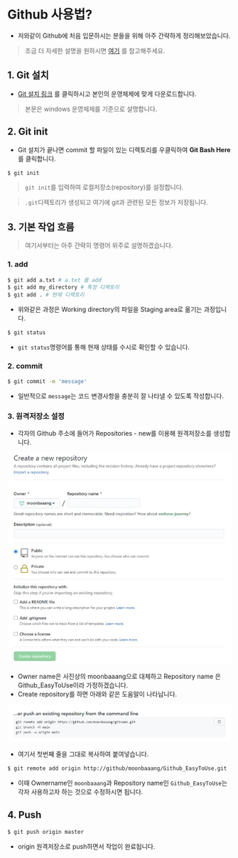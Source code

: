 # Github 사용법?

* 저와같이 Github에 처음 입문하시는 분들을 위해 아주 간략하게 정리해보았습니다. 

>  조금 더 자세한 설명을 원하시면 [여기](https://github.com/moonbaaang/TIL) 를 참고해주세요.





## 1. Git 설치

* [Git 설치 링크](https://git-scm.com/downloads) 를 클릭하시고 본인의 운영체제에 맞게 다운로드합니다.

>  본문은 windows 운영체제를 기준으로 설명합니다.







## 2. Git init

* Git 설치가 끝나면 commit 할 파일이 있는 디렉토리를 우클릭하여 **Git Bash Here**를 클릭합니다.

```bash
$ git init
```

>  `git init`를 입력하여 로컬저장소(repository)를 설정합니다.

> `.git`디렉토리가 생성되고 여기에 git과 관련된 모든 정보가 저장됩니다.







## 3. 기본 작업 흐름

> 여기서부터는 아주 간략히 명령어 위주로 설명하겠습니다.



### 1. add

```bash
$ git add a.txt # a.txt 를 add
$ git add my_directory # 특정 디렉토리
$ git add . # 현재 디렉토리
```

* 위와같은 과정은 Working directory의 파일을 Staging area로 옮기는 과정입니다.

```bash
$ git status
```

* `git status`명령어를 통해 현재 상태를 수시로 확인할 수 있습니다.

  

### 2. commit

```bash
$ git commit -m 'message'
```

* 일반적으로 `message`는 코드 변경사항을 충분히 잘 나타낼 수 있도록 작성합니다.



### 3. 원격저장소 설정

* 각자의 Github 주소에 들어가 Repositories - new를 이용해 원격저장소를 생성합니다.

  

![makeRepository](image/makeRepository-1615907062560.JPG)

* Owner name은 사진상의 moonbaaang으로 대체하고 Repository name 은 Github_EasyToUse이라 가정하겠습니다.
* Create repository를 하면 아래와 같은 도움말이 나타납니다.

![makeRepository2](image/makeRepository2-1615907074370.JPG)

* 여기서 첫번째 줄을 그대로 복사하여 붙여넣습니다.

```bash 
$ git remote add origin http://github/moonbaaang/Github_EasyToUse.git
```

* 이때 Ownername인 `moonbaaang`과 Repository name인 `Github_EasyToUse`는 각자 사용하고자 하는 것으로 수정하시면 됩니다.

  

## 4. Push

```bash
$ git push origin master
```

* origin 원격저장소로 push하면서 작업이 완료됩니다.
